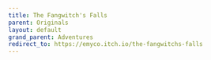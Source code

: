 ```yaml
---
title: The Fangwitch's Falls
parent: Originals
layout: default
grand_parent: Adventures
redirect_to: https://emyco.itch.io/the-fangwitchs-falls
---
```

